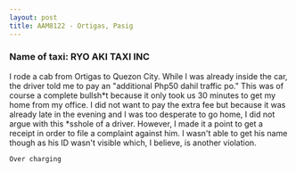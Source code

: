 ```yaml
---
layout: post
title: AAM8122 - Ortigas, Pasig
---
```


### Name of taxi: RYO AKI TAXI INC

I rode a cab from Ortigas to Quezon City. While I was already inside the car, the driver told me to pay an "additional Php50 dahil traffic po." This was of course a complete bullsh*t because it only took us 30 minutes to get my home from my office. I did not want to pay the extra fee but because it was already late in the evening and I was too desperate to go home, I did not argue with this *sshole of a driver. However, I made it a point to get a receipt in order to file a complaint against him. I wasn't able to get his name though as his ID wasn't visible which, I believe, is another violation. 

```Over charging```
